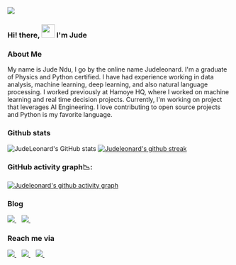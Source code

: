![](https://res.cloudinary.com/dfgg73dvr/image/upload/v1620060487/coding-freak_cbcf0o.gif)

### Hi! there, <img src="https://raw.githubusercontent.com/MartinHeinz/MartinHeinz/master/wave.gif" width="30px"> I'm Jude

### About Me
My name is Jude Ndu, I go by the online name Judeleonard. I'm a graduate of Physics and Python certified. 
I have had experience working in data analysis, machine learning, deep learning, and also natural language processing. 
I worked previously at Hamoye HQ, where I worked on machine learning and real time decision projects. Currently, I'm working on project that leverages AI Engineering. I love contributing to open source projects and Python is my favorite language.

### Github stats
![JudeLeonard's GitHub stats](https://github-readme-stats.vercel.app/api?username=judeleonard&show_icons=true&theme=algolia)
[![Judeleonard's github streak](https://github-readme-streak-stats.herokuapp.com/?user=judeleonard&theme=blue-green)](https://github.com/judeleonard/github-readme-streak-stats)
### GitHub activity graph📉:
[![Judeleonard's github activity graph](https://activity-graph.herokuapp.com/graph?username=judeleonard&theme=react-dark)](https://github.com/judeleonard/github-readme-activity-graph)

### Blog 
<a href="https://medium.com/@judeleonard86">                                                                               
<img src="https://img.shields.io/badge/Medium-12100E?style=for-the-badge&logo=medium&logoColor=white" />                   
</a>&nbsp;&nbsp;   

<a href="https://www.linkedin.com/pulse/leveraging-ab-testing-drive-business-decisions-jude-ndu?lipi=urn%3Ali%3Apage%3Ad_flagship3_pulse_read%3BGimcB4jsTtKAcmWzz%2F%2FgDw%3D%3D">
<img src="https://img.shields.io/badge/LinkedIn-0077B5?style=for-the-badge&logo=linkedin&logoColor=white" />
</a>&nbsp;&nbsp;                                                                                                           
                                                                                                    
   
### Reach me via
<a href="https://twitter.com/JudeLeonard13">  
<img src="https://img.shields.io/badge/@judeleonard13-1DA1F2?style=for-the-badge&logo=twitter&logoColor=white" />                 
</a>&nbsp;&nbsp;
                                                                                                                                                                                                                                                                                                                                                                  

<a href="https://www.linkedin.com/in/jude-ndu-78ab38175">
<img src="https://img.shields.io/badge/Jude Ndu-0077B5?style=for-the-badge&logo=LinkedIn&logoColor=white" />
</a>&nbsp;&nbsp;

<a href="mailto:judeleonard86@gmail.com">
<img src="https://img.shields.io/badge/Gmail-D14836?style=for-the-badge&logo=gmail&logoColor=white" />
</a>&nbsp;&nbsp;


<!--
**judeleonard/Judeleonard** is a ✨ _special_ ✨ repository because its `README.md` (this file) appears on your GitHub profile.

Here are some ideas to get you started:

- 🔭 I’m currently working on ...
- 🌱 I’m currently learning ...
- 👯 I’m looking to collaborate on ...
- 🤔 I’m looking for help with ...
- 💬 Ask me about ...
- 📫 judeleonard86@gmail.com: 
- 😄 Pronouns: ...s
- ⚡ Fun fact: ...
-->
